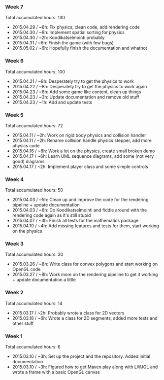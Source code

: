 ### Week 7
Total accumulated hours: 130
- 2015.04.29 /  ~8h: Fix physics, clean code, add rendering code
- 2015.04.30 /  ~8h: Implement spatial sorting for physics
- 2015.04.30 /  ~2h: Koodikatselmointi probably
- 2015.04.31 /  ~6h: Finish the game (with few bugs)
- 2015.05.02 /  ~6h: Hopefully finish the documentation and whatnot

### Week 6
Total accumulated hours: 100
- 2015.04.21 /  ~8h: Desperately try to get the physics to work
- 2015.04.22 /  ~8h: Desperately try to get the physics to work again
- 2015.04.23 /  ~8h: Add some game like content, clean up things
- 2015.04.23 /  ~3h: Update documentation and remove old stuff
- 2015.04.23 /  ~1h: Add and update tests

### Week 5
Total accumulated hours: 72
- 2015.04.11 /  ~2h: Work on rigid body physics and collision handler
- 2015.04.11 /  ~2h: Rename collision handle physics stepper, add more physics code
- 2015.04.16 /  ~8h: Work a lot on the physics, create small broken demo
- 2015.04.17 /  ~6h: Learn UML sequence diagrams, add some (not very good) diagrams
- 2015.04.17 /  ~2h: Implement player class and some simple controls

### Week 4
Total accumulated hours: 50
- 2015.04.03 /  ~5h: Clean up and improve the code for the rendering pipeline + update documentation
- 2015.04.03 /  ~8h: Do Koodikatselmointi and fiddle around with the rendering code again as it's still stupid
- 2015.04.07 /  ~3h: Finish all tests for the mathematics package
- 2015.04.10 /  ~4h: Add missing features and tests for them, start working on the physics

### Week 3
Total accumulated hours: 30
- 2015.03.26 /  ~8h: Write class for convex polygons and start working on OpenGL code
- 2015.03.27 /  ~8h: Work more on the rendering pipeline to get it working + update documentation a little

### Week 2
Total accumulated hours: 14
- 2015.03.17 /  ~2h: Probably wrote a class for 2D vectors
- 2015.03.18 /  ~6h: Wrote a class for 2D segments, added more tests and other stuff

### Week 1
Total accumulated hours: 6
- 2015.03.10 /  ~3h: Set up the project and the repository. Added initial documentation
- 2015.03.10 /  ~3h: Figured how to get Maven play along with LWJGL and wrote a frame with a basic OpenGL canvas